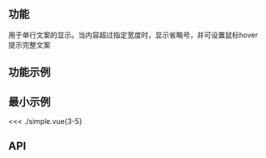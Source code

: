 ## 功能

用于单行文案的显示。当内容超过指定宽度时，显示省略号，并可设置鼠标hover提示完整文案

## 功能示例

<Example />

## 最小示例

<<< ./simple.vue{3-5}

## API

<Usage />

<script setup>
import Example from "./example.vue";
import Usage from "./usage.vue";
</script>